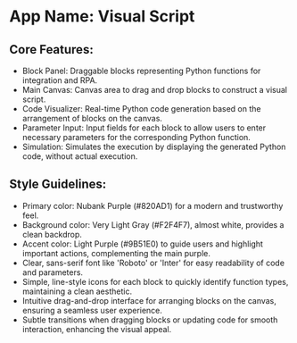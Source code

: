# **App Name**: Visual Script

## Core Features:

- Block Panel: Draggable blocks representing Python functions for integration and RPA.
- Main Canvas: Canvas area to drag and drop blocks to construct a visual script.
- Code Visualizer: Real-time Python code generation based on the arrangement of blocks on the canvas.
- Parameter Input: Input fields for each block to allow users to enter necessary parameters for the corresponding Python function.
- Simulation: Simulates the execution by displaying the generated Python code, without actual execution.

## Style Guidelines:

- Primary color: Nubank Purple (#820AD1) for a modern and trustworthy feel.
- Background color: Very Light Gray (#F2F4F7), almost white, provides a clean backdrop.
- Accent color: Light Purple (#9B51E0) to guide users and highlight important actions, complementing the main purple.
- Clear, sans-serif font like 'Roboto' or 'Inter' for easy readability of code and parameters.
- Simple, line-style icons for each block to quickly identify function types, maintaining a clean aesthetic.
- Intuitive drag-and-drop interface for arranging blocks on the canvas, ensuring a seamless user experience.
- Subtle transitions when dragging blocks or updating code for smooth interaction, enhancing the visual appeal.